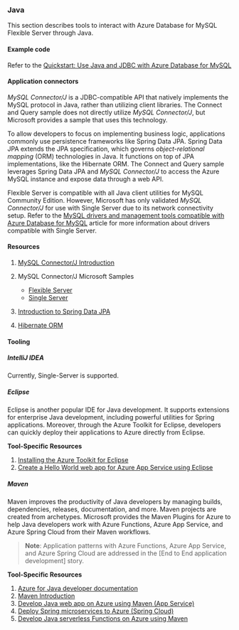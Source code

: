### Java

This section describes tools to interact with Azure Database for MySQL Flexible Server through Java.

#### Example code

Refer to the [Quickstart: Use Java and JDBC with Azure Database for MySQL](https://docs.microsoft.com/azure/mysql/connect-java)

#### Application connectors

*MySQL Connector/J* is a JDBC-compatible API that natively implements the MySQL protocol in Java, rather than utilizing client libraries. The Connect and Query sample does not directly utilize *MySQL Connector/J*, but Microsoft provides a sample that uses this technology.

To allow developers to focus on implementing business logic, applications commonly use persistence frameworks like Spring Data JPA. Spring Data JPA extends the JPA specification, which governs *object-relational mapping* (ORM) technologies in Java. It functions on top of JPA implementations, like the Hibernate ORM. The Connect and Query sample leverages Spring Data JPA and *MySQL Connector/J* to access the Azure MySQL instance and expose data through a web API.

Flexible Server is compatible with all Java client utilities for MySQL Community Edition. However, Microsoft has only validated *MySQL Connector/J* for use with Single Server due to its network connectivity setup. Refer to the [MySQL drivers and management tools compatible with Azure Database for MySQL](https://docs.microsoft.com/azure/mysql/concepts-compatibility) article for more information about drivers compatible with Single Server.

#### Resources

1. [MySQL Connector/J Introduction](https://dev.mysql.com/doc/connector-j/8.0/en/connector-j-overview.html)
2. MySQL Connector/J Microsoft Samples
    - [Flexible Server](https://docs.microsoft.com/azure/mysql/flexible-server/connect-java)
    - [Single Server](https://docs.microsoft.com/azure/mysql/connect-java)

3. [Introduction to Spring Data JPA](https://www.baeldung.com/the-persistence-layer-with-spring-data-jpa)
4. [Hibernate ORM](https://hibernate.org/orm/)

#### Tooling

##### IntelliJ IDEA

Currently, Single-Server is supported.

##### Eclipse

Eclipse is another popular IDE for Java development. It supports extensions for enterprise Java development, including powerful utilities for Spring applications. Moreover, through the Azure Toolkit for Eclipse, developers can quickly deploy their applications to Azure directly from Eclipse.

**Tool-Specific Resources**

1. [Installing the Azure Toolkit for Eclipse](https://docs.microsoft.com/azure/developer/java/toolkit-for-eclipse/installation)
2. [Create a Hello World web app for Azure App Service using Eclipse](https://docs.microsoft.com/azure/developer/java/toolkit-for-eclipse/create-hello-world-web-app)

##### Maven

Maven improves the productivity of Java developers by managing builds, dependencies, releases, documentation, and more. Maven projects are created from archetypes. Microsoft provides the Maven Plugins for Azure to help Java developers work with Azure Functions, Azure App Service, and Azure Spring Cloud from their Maven workflows.

> **Note**: Application patterns with Azure Functions, Azure App Service, and Azure Spring Cloud are addressed in the [End to End application development] story.

**Tool-Specific Resources**

1. [Azure for Java developer documentation](https://docs.microsoft.com/en-us/azure/developer/java/?view=azure-java-stable)
2. [Maven Introduction](https://maven.apache.org/guides/getting-started/index.html)
3. [Develop Java web app on Azure using Maven (App Service)](https://docs.microsoft.com/learn/modules/publish-web-app-with-maven-plugin-for-azure-app-service/)
4. [Deploy Spring microservices to Azure (Spring Cloud)](https://docs.microsoft.com/learn/modules/azure-spring-cloud-workshop/)
5. [Develop Java serverless Functions on Azure using Maven](https://docs.microsoft.com/learn/modules/develop-azure-functions-app-with-maven-plugin/)
